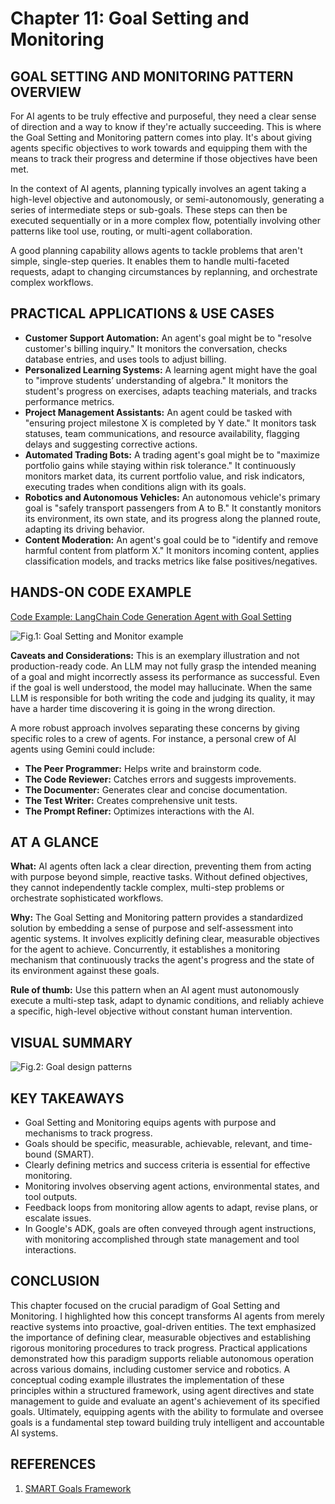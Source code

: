 # Chapter 11: Goal Setting and Monitoring

## GOAL SETTING AND MONITORING PATTERN OVERVIEW

For AI agents to be truly effective and purposeful, they need a clear sense of direction and a way to know if they're actually succeeding. This is where the Goal Setting and Monitoring pattern comes into play. It's about giving agents specific objectives to work towards and equipping them with the means to track their progress and determine if those objectives have been met.

In the context of AI agents, planning typically involves an agent taking a high-level objective and autonomously, or semi-autonomously, generating a series of intermediate steps or sub-goals. These steps can then be executed sequentially or in a more complex flow, potentially involving other patterns like tool use, routing, or multi-agent collaboration.

A good planning capability allows agents to tackle problems that aren't simple, single-step queries. It enables them to handle multi-faceted requests, adapt to changing circumstances by replanning, and orchestrate complex workflows.

## PRACTICAL APPLICATIONS & USE CASES

*   **Customer Support Automation:** An agent's goal might be to "resolve customer's billing inquiry." It monitors the conversation, checks database entries, and uses tools to adjust billing.
*   **Personalized Learning Systems:** A learning agent might have the goal to "improve students’ understanding of algebra." It monitors the student's progress on exercises, adapts teaching materials, and tracks performance metrics.
*   **Project Management Assistants:** An agent could be tasked with "ensuring project milestone X is completed by Y date." It monitors task statuses, team communications, and resource availability, flagging delays and suggesting corrective actions.
*   **Automated Trading Bots:** A trading agent's goal might be to "maximize portfolio gains while staying within risk tolerance." It continuously monitors market data, its current portfolio value, and risk indicators, executing trades when conditions align with its goals.
*   **Robotics and Autonomous Vehicles:** An autonomous vehicle's primary goal is "safely transport passengers from A to B." It constantly monitors its environment, its own state, and its progress along the planned route, adapting its driving behavior.
*   **Content Moderation:** An agent's goal could be to "identify and remove harmful content from platform X." It monitors incoming content, applies classification models, and tracks metrics like false positives/negatives.

## HANDS-ON CODE EXAMPLE

[Code Example: LangChain Code Generation Agent with Goal Setting](../snippets/goal-setting-monitoring-langchain-code-generation-agent.py)

![Fig.1: Goal Setting and Monitor example](placeholder_for_fig1)

**Caveats and Considerations:** This is an exemplary illustration and not production-ready code. An LLM may not fully grasp the intended meaning of a goal and might incorrectly assess its performance as successful. Even if the goal is well understood, the model may hallucinate. When the same LLM is responsible for both writing the code and judging its quality, it may have a harder time discovering it is going in the wrong direction.

A more robust approach involves separating these concerns by giving specific roles to a crew of agents. For instance, a personal crew of AI agents using Gemini could include:

*   **The Peer Programmer:** Helps write and brainstorm code.
*   **The Code Reviewer:** Catches errors and suggests improvements.
*   **The Documenter:** Generates clear and concise documentation.
*   **The Test Writer:** Creates comprehensive unit tests.
*   **The Prompt Refiner:** Optimizes interactions with the AI.

## AT A GLANCE

**What:** AI agents often lack a clear direction, preventing them from acting with purpose beyond simple, reactive tasks. Without defined objectives, they cannot independently tackle complex, multi-step problems or orchestrate sophisticated workflows.

**Why:** The Goal Setting and Monitoring pattern provides a standardized solution by embedding a sense of purpose and self-assessment into agentic systems. It involves explicitly defining clear, measurable objectives for the agent to achieve. Concurrently, it establishes a monitoring mechanism that continuously tracks the agent's progress and the state of its environment against these goals.

**Rule of thumb:** Use this pattern when an AI agent must autonomously execute a multi-step task, adapt to dynamic conditions, and reliably achieve a specific, high-level objective without constant human intervention.

## VISUAL SUMMARY

![Fig.2: Goal design patterns](placeholder_for_fig2)

## KEY TAKEAWAYS

*   Goal Setting and Monitoring equips agents with purpose and mechanisms to track progress.
*   Goals should be specific, measurable, achievable, relevant, and time-bound (SMART).
*   Clearly defining metrics and success criteria is essential for effective monitoring.
*   Monitoring involves observing agent actions, environmental states, and tool outputs.
*   Feedback loops from monitoring allow agents to adapt, revise plans, or escalate issues.
*   In Google's ADK, goals are often conveyed through agent instructions, with monitoring accomplished through state management and tool interactions.

## CONCLUSION

This chapter focused on the crucial paradigm of Goal Setting and Monitoring. I highlighted how this concept transforms AI agents from merely reactive systems into proactive, goal-driven entities. The text emphasized the importance of defining clear, measurable objectives and establishing rigorous monitoring procedures to track progress. Practical applications demonstrated how this paradigm supports reliable autonomous operation across various domains, including customer service and robotics. A conceptual coding example illustrates the implementation of these principles within a structured framework, using agent directives and state management to guide and evaluate an agent's achievement of its specified goals. Ultimately, equipping agents with the ability to formulate and oversee goals is a fundamental step toward building truly intelligent and accountable AI systems.

## REFERENCES

1.  [SMART Goals Framework](https://en.wikipedia.org/wiki/SMART_criteria)
